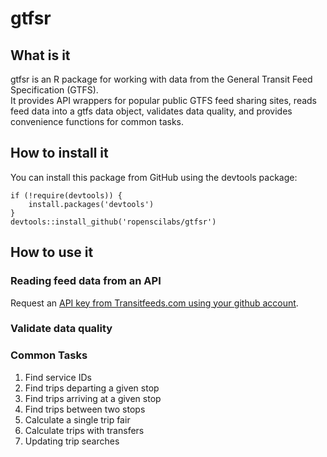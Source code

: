 gtfsr
=====

What is it
----------

gtfsr is an R package for working with data from the General Transit
Feed Specification (GTFS).  
It provides API wrappers for popular public GTFS feed sharing sites,
reads feed data into a gtfs data object, validates data quality, and
provides convenience functions for common tasks.

How to install it
-----------------

You can install this package from GitHub using the devtools package:

    if (!require(devtools)) {
        install.packages('devtools')
    }
    devtools::install_github('ropenscilabs/gtfsr')

How to use it
-------------

### Reading feed data from an API

Request an [API key from Transitfeeds.com using your github
account](http://transitfeeds.com/api/keys).

### Validate data quality

### Common Tasks

1.  Find service IDs
2.  Find trips departing a given stop
3.  Find trips arriving at a given stop
4.  Find trips between two stops
5.  Calculate a single trip fair
6.  Calculate trips with transfers
7.  Updating trip searches
